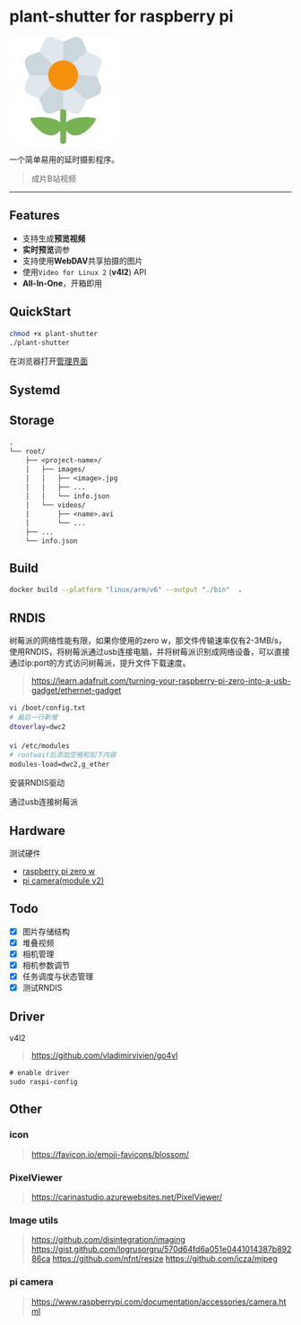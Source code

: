 # plant-shutter for raspberry pi

![icon](asset/icon-192x192.png)

一个简单易用的延时摄影程序。

> 成片B站视频

***

## Features

* 支持生成**预览视频**
* **实时预览**调参
* 支持使用**WebDAV**共享拍摄的图片
* 使用`Video for Linux 2` (**v4l2**) API
* **All-In-One**，开箱即用

## QuickStart

```sh
chmod +x plant-shutter
./plant-shutter
```

在浏览器打开[管理界面](raspberry:9999)

## Systemd



## Storage

```
.
└── root/
    ├── <project-name>/
    │   ├── images/
    │   │   ├── <image>.jpg
    │   │   ├── ...
    │   │   └── info.json
    │   └── videos/
    │       ├── <name>.avi
    │       └── ...
    ├── ...
    └── info.json
```


## Build

```sh
docker build --platform "linux/arm/v6" --output "./bin"  .
```

## RNDIS

树莓派的网络性能有限，如果你使用的zero w，那文件传输速率仅有2-3MB/s，使用RNDIS，将树莓派通过usb连接电脑，并将树莓派识别成网络设备，可以直接通过ip:port的方式访问树莓派，提升文件下载速度。

> https://learn.adafruit.com/turning-your-raspberry-pi-zero-into-a-usb-gadget/ethernet-gadget

```bash
vi /boot/config.txt
# 最后一行新增
dtoverlay=dwc2

vi /etc/modules
# rootwait后添加空格和如下内容
modules-load=dwc2,g_ether
```

安装RNDIS驱动

通过usb连接树莓派

## Hardware

测试硬件

* [raspberry pi zero w](https://www.raspberrypi.com/products/raspberry-pi-zero-w/)
* [pi camera(module v2)](https://www.raspberrypi.com/products/camera-module-v2/)

## Todo

- [x] 图片存储结构
- [x] 堆叠视频
- [x] 相机管理
- [x] 相机参数调节
- [x] 任务调度与状态管理
- [x] 测试RNDIS

## Driver

v4l2

> https://github.com/vladimirvivien/go4vl

```shell
# enable driver
sudo raspi-config
```

## Other

### icon

> https://favicon.io/emoji-favicons/blossom/

### PixelViewer

> https://carinastudio.azurewebsites.net/PixelViewer/


### Image utils

> https://github.com/disintegration/imaging
> https://gist.github.com/logrusorgru/570d64fd6a051e0441014387b89286ca
> https://github.com/nfnt/resize
> https://github.com/icza/mjpeg

### pi camera

> https://www.raspberrypi.com/documentation/accessories/camera.html